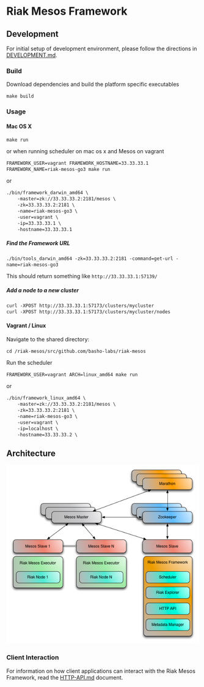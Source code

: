 # Riak Mesos Framework

## Development

For initial setup of development environment, please follow the directions in
[DEVELOPMENT.md](https://github.com/basho-labs/riak-mesos/tree/master/docs/DEVELOPMENT.md).

### Build

Download dependencies and build the platform specific executables

```
make build
```

### Usage

#### Mac OS X

```
make run
```

or when running scheduler on mac os x and Mesos on vagrant

```
FRAMEWORK_USER=vagrant FRAMEWORK_HOSTNAME=33.33.33.1 FRAMEWORK_NAME=riak-mesos-go3 make run
```

or

```
./bin/framework_darwin_amd64 \
    -master=zk://33.33.33.2:2181/mesos \
    -zk=33.33.33.2:2181 \
    -name=riak-mesos-go3 \
    -user=vagrant \
    -ip=33.33.33.1 \
    -hostname=33.33.33.1
```

##### Find the Framework URL

```
./bin/tools_darwin_amd64 -zk=33.33.33.2:2181 -command=get-url -name=riak-mesos-go3
```

This should return something like `http://33.33.33.1:57139/`

##### Add a node to a new cluster

```
curl -XPOST http://33.33.33.1:57173/clusters/mycluster
curl -XPOST http://33.33.33.1:57173/clusters/mycluster/nodes
```


#### Vagrant / Linux

Navigate to the shared directory:

```
cd /riak-mesos/src/github.com/basho-labs/riak-mesos
```

Run the scheduler

```
FRAMEWORK_USER=vagrant ARCH=linux_amd64 make run
```

or

```
./bin/framework_linux_amd64 \
    -master=zk://33.33.33.2:2181/mesos \
    -zk=33.33.33.2:2181 \
    -name=riak-mesos-go3 \
    -user=vagrant \
    -ip=localhost \
    -hostname=33.33.33.2 \

```

## Architecture

![Architecture](docs/RiakMesosFramework.png)

### Client Interaction

For information on how client applications can interact with the Riak Mesos Framework, read the [HTTP-API.md](https://github.com/basho-labs/riak-mesos/tree/master/docs/HTTP-API.md) document.
